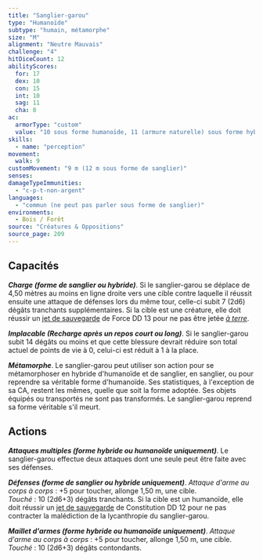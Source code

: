 ```yaml
---
title: "Sanglier-garou"
type: "Humanoïde"
subtype: "humain, métamorphe"
size: "M"
alignment: "Neutre Mauvais"
challenge: "4"
hitDiceCount: 12
abilityScores:
  for: 17
  dex: 10
  con: 15
  int: 10
  sag: 11
  cha: 8
ac:
  armorType: "custom"
  value: "10 sous forme humanoïde, 11 (armure naturelle) sous forme hybride ou de sanglier"
skills:
  - name: "perception"
movement:
  walk: 9
customMovement: "9 m (12 m sous forme de sanglier)"
senses:
damageTypeImmunities:
  - "c-p-t-non-argent"
languages:
  - "commun (ne peut pas parler sous forme de sanglier)"
environments:
  - Bois / Forêt
source: "Créatures & Oppositions"
source_page: 209
---
```

## Capacités
_**Charge (forme de sanglier ou hybride)**_. Si le sanglier-garou se déplace de 4,50 mètres au moins en ligne droite vers une cible contre laquelle il réussit ensuite une attaque de défenses lors du même tour, celle-ci subit 7 (2d6) dégâts tranchants supplémentaires. Si la cible est une créature, elle doit réussir un [jet de sauvegarde](/utiliser-les-caracteristiques#jets-de-sauvegarde) de Force DD 13 pour ne pas être jetée [_à terre_](/gerer-la-sante-du-personnage/#a-terre).

_**Implacable (Recharge après un repos court ou long)**_. Si le sanglier-garou subit 14 dégâts ou moins et que cette blessure devrait réduire son total actuel de points de vie à 0, celui-ci est réduit à 1 à la place.

_**Métamorphe**_. Le sanglier-garou peut utiliser son action pour se métamorphoser en hybride d'humanoïde et de sanglier, en sanglier, ou pour reprendre sa véritable forme d'humanoïde. Ses statistiques, à l'exception de sa CA, restent les mêmes, quelle que soit la forme adoptée. Ses objets équipés ou transportés ne sont pas transformés. Le sanglier-garou reprend sa forme véritable s'il meurt.

## Actions
_**Attaques multiples (forme hybride ou humanoïde uniquement)**_. Le sanglier-garou effectue deux attaques dont une seule peut être faite avec ses défenses.

_**Défenses (forme de sanglier ou hybride uniquement)**_. _Attaque d'arme au corps à corps_ : +5 pour toucher, allonge 1,50 m, une cible.  
_Touché_ : 10 (2d6+3) dégâts tranchants. Si la cible est un humanoïde, elle doit réussir un [jet de sauvegarde](/utiliser-les-caracteristiques#jets-de-sauvegarde) de Constitution DD 12 pour ne pas contracter la malédiction de la lycanthropie du sanglier-garou.

_**Maillet d'armes (forme hybride ou humanoïde uniquement)**_. _Attaque d'arme au corps à corps_ : +5 pour toucher, allonge 1,50 m, une cible.  
_Touché_ : 10 (2d6+3) dégâts contondants.
